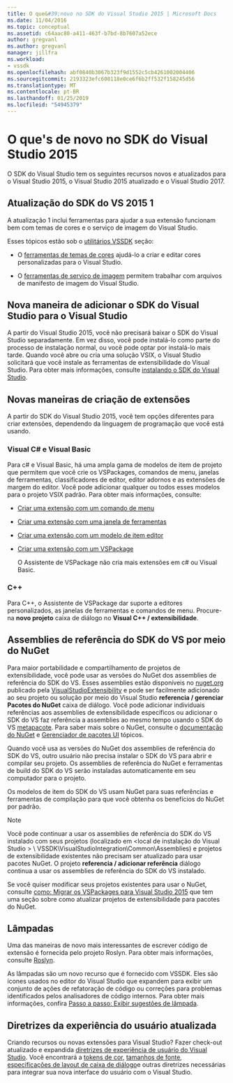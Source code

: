 ```yaml
---
title: O que&#39;novo no SDK do Visual Studio 2015 | Microsoft Docs
ms.date: 11/04/2016
ms.topic: conceptual
ms.assetid: c64aac80-a411-463f-b7bd-8b7607a52ece
author: gregvanl
ms.author: gregvanl
manager: jillfra
ms.workload:
- vssdk
ms.openlocfilehash: abf0840b3067b323f9d1552c5cb4261002004406
ms.sourcegitcommit: 2193323efc608118e0ce6f6b2ff532f158245d56
ms.translationtype: MT
ms.contentlocale: pt-BR
ms.lasthandoff: 01/25/2019
ms.locfileid: "54945379"
---
```

# <a name="what39s-new-in-the-visual-studio-2015-sdk"></a>O que&#39;s de novo no SDK do Visual Studio 2015
O SDK do Visual Studio tem os seguintes recursos novos e atualizados para o Visual Studio 2015, o Visual Studio 2015 atualizado e o Visual Studio 2017.  
  
## <a name="vs-2015-sdk-update-1"></a>Atualização do SDK do VS 2015 1  
 A atualização 1 inclui ferramentas para ajudar a sua extensão funcionam bem com temas de cores e o serviço de imagem do Visual Studio.  
  
 Esses tópicos estão sob o [utilitários VSSDK](../extensibility/internals/vssdk-utilities.md) seção:  
  
-   O [ferramentas de temas de cores](../extensibility/internals/color-theming-tools.md) ajudá-lo a criar e editar cores personalizadas para o Visual Studio.  
  
-   O [ferramentas de serviço de imagem](../extensibility/internals/image-service-tools.md) permitem trabalhar com arquivos de manifesto de imagem do Visual Studio.  
  
## <a name="new-way-to-add-the-visual-studio-sdk-to-visual-studio"></a>Nova maneira de adicionar o SDK do Visual Studio para o Visual Studio  
 A partir do Visual Studio 2015, você não precisará baixar o SDK do Visual Studio separadamente. Em vez disso, você pode instalá-lo como parte do processo de instalação normal, ou você pode optar por instalá-lo mais tarde. Quando você abre ou cria uma solução VSIX, o Visual Studio solicitará que você instale as ferramentas de extensibilidade do Visual Studio. Para obter mais informações, consulte [instalando o SDK do Visual Studio](../extensibility/installing-the-visual-studio-sdk.md).  
  
## <a name="new-ways-of-creating-extensions"></a>Novas maneiras de criação de extensões  
 A partir do SDK do Visual Studio 2015, você tem opções diferentes para criar extensões, dependendo da linguagem de programação que você está usando.  
  
### <a name="visual-c-and-visual-basic"></a>Visual C# e Visual Basic  
 Para c# e Visual Basic, há uma ampla gama de modelos de item de projeto que permitem que você crie os VSPackages, comandos de menu, janelas de ferramentas, classificadores de editor, editor adornos e as extensões de margem do editor. Você pode adicionar qualquer ou todos esses modelos para o projeto VSIX padrão. Para obter mais informações, consulte:  
  
-   [Criar uma extensão com um comando de menu](../extensibility/creating-an-extension-with-a-menu-command.md)  
  
-   [Criar uma extensão com uma janela de ferramentas](../extensibility/creating-an-extension-with-a-tool-window.md)  
  
-   [Criar uma extensão com um modelo de item editor](../extensibility/creating-an-extension-with-an-editor-item-template.md)  
  
-   [Criar uma extensão com um VSPackage](../extensibility/creating-an-extension-with-a-vspackage.md)  
  
     O Assistente de VSPackage não cria mais extensões em c# ou Visual Basic.  
  
### <a name="c"></a>C++  
 Para C++, o Assistente de VSPackage dar suporte a editores personalizados, as janelas de ferramentas e comandos de menu. Procure-na **novo projeto** caixa de diálogo no **Visual C++ / extensibilidade**.  
  
## <a name="vs-sdk-reference-assemblies-via-nuget"></a>Assemblies de referência do SDK do VS por meio do NuGet  
 Para maior portabilidade e compartilhamento de projetos de extensibilidade, você pode usar as versões do NuGet dos assemblies de referência do SDK do VS. Esses assemblies estão disponíveis no [nuget.org](http://www.nuget.org) publicado pela [VisualStudioExtensibility](http://www.nuget.org/profiles/VisualStudioExtensibility) e pode ser facilmente adicionado ao seu projeto ou solução por meio do Visual Studio **referencia / gerenciar Pacotes do NuGet** caixa de diálogo. Você pode adicionar individuais referências aos assemblies de extensibilidade específicos ou adicionar o SDK do VS faz referência a assemblies ao mesmo tempo usando o SDK do VS [metapacote](http://www.nuget.org/packages/VSSDK_Reference_Assemblies). Para saber mais sobre o NuGet, consulte o [documentação do NuGet](/NuGet) e [Gerenciador de pacotes UI](/NuGet/Tools/Package-Manager-UI) tópicos.  
  
 Quando você usa as versões do NuGet dos assemblies de referência do SDK do VS, outro usuário não precisa instalar o SDK do VS para abrir e compilar seu projeto.  Os assemblies de referência do NuGet e ferramentas de build do SDK do VS serão instaladas automaticamente em seu computador para o projeto.  
  
 Os modelos de item do SDK do VS usam NuGet para suas referências e ferramentas de compilação para que você obtenha os benefícios do NuGet por padrão.  
  
> [!NOTE]
>  Você pode continuar a usar os assemblies de referência do SDK do VS instalado com seus projetos (localizado em \<local de instalação do Visual Studio > \ VSSDK\VisualStudioIntegration\Common\Assemblies) e projetos de extensibilidade existentes não precisam ser atualizado para usar pacotes NuGet.  O projeto **referencia / adicionar referência** diálogo continua a usar os assemblies de referência do SDK do VS instalado.  
>   
>  Se você quiser modificar seus projetos existentes para usar o NuGet, consulte [como: Migrar os VSPackages para Visual Studio 2015](../extensibility/how-to-migrate-extensibility-projects-to-visual-studio-2015.md) que tem uma seção sobre como atualizar projetos de extensibilidade para pacotes do NuGet.  
  
## <a name="light-bulbs"></a>Lâmpadas  
 Uma das maneiras de novo mais interessantes de escrever código de extensão é fornecida pelo projeto Roslyn. Para obter mais informações, consulte [Roslyn](https://github.com/dotnet/Roslyn).  
  
 As lâmpadas são um novo recurso que é fornecido com VSSDK. Eles são ícones usados no editor do Visual Studio que expandem para exibir um conjunto de ações de refatoração de código ou correções para problemas identificados pelos analisadores de código internos. Para obter mais informações, confira [Passo a passo: Exibir sugestões de lâmpada](../extensibility/walkthrough-displaying-light-bulb-suggestions.md).  
  
## <a name="updated-user-experience-guidelines"></a>Diretrizes da experiência do usuário atualizada  
 Criando recursos ou novas extensões para Visual Studio? Fazer check-out atualizado e expandida [diretrizes de experiência de usuário do Visual Studio](../extensibility/ux-guidelines/visual-studio-user-experience-guidelines.md).  Você encontrará a [tokens de cor](../extensibility/ux-guidelines/shared-colors-for-visual-studio.md), [tamanhos de fonte](../extensibility/ux-guidelines/fonts-and-formatting-for-visual-studio.md), [especificações de layout de caixa de diálogo](../extensibility/ux-guidelines/layout-for-visual-studio.md)e outras diretrizes necessárias para integrar sua nova interface do usuário com o Visual Studio.